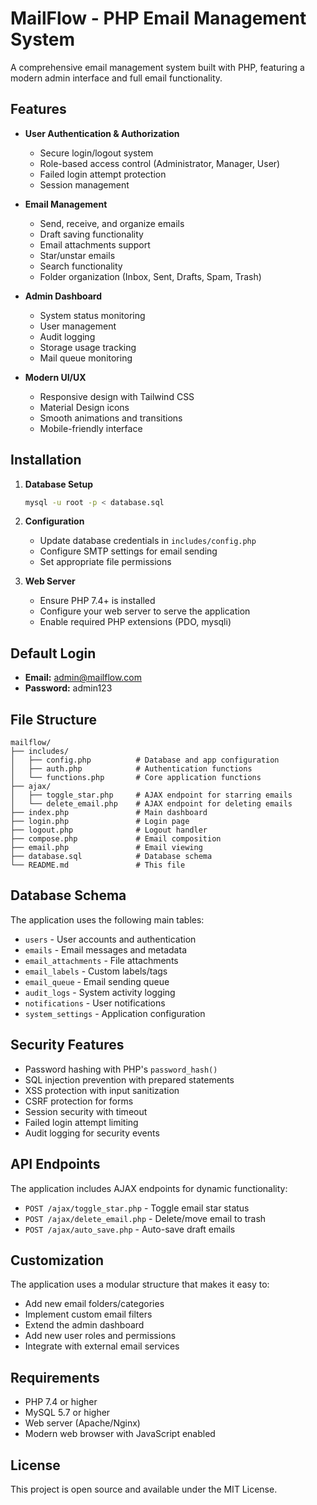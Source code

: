 # MailFlow - PHP Email Management System

A comprehensive email management system built with PHP, featuring a modern admin interface and full email functionality.

## Features

- **User Authentication & Authorization**
  - Secure login/logout system
  - Role-based access control (Administrator, Manager, User)
  - Failed login attempt protection
  - Session management

- **Email Management**
  - Send, receive, and organize emails
  - Draft saving functionality
  - Email attachments support
  - Star/unstar emails
  - Search functionality
  - Folder organization (Inbox, Sent, Drafts, Spam, Trash)

- **Admin Dashboard**
  - System status monitoring
  - User management
  - Audit logging
  - Storage usage tracking
  - Mail queue monitoring

- **Modern UI/UX**
  - Responsive design with Tailwind CSS
  - Material Design icons
  - Smooth animations and transitions
  - Mobile-friendly interface

## Installation

1. **Database Setup**
   ```bash
   mysql -u root -p < database.sql
   ```

2. **Configuration**
   - Update database credentials in `includes/config.php`
   - Configure SMTP settings for email sending
   - Set appropriate file permissions

3. **Web Server**
   - Ensure PHP 7.4+ is installed
   - Configure your web server to serve the application
   - Enable required PHP extensions (PDO, mysqli)

## Default Login

- **Email:** admin@mailflow.com
- **Password:** admin123

## File Structure

```
mailflow/
├── includes/
│   ├── config.php          # Database and app configuration
│   ├── auth.php            # Authentication functions
│   └── functions.php       # Core application functions
├── ajax/
│   ├── toggle_star.php     # AJAX endpoint for starring emails
│   └── delete_email.php    # AJAX endpoint for deleting emails
├── index.php               # Main dashboard
├── login.php               # Login page
├── logout.php              # Logout handler
├── compose.php             # Email composition
├── email.php               # Email viewing
├── database.sql            # Database schema
└── README.md               # This file
```

## Database Schema

The application uses the following main tables:

- `users` - User accounts and authentication
- `emails` - Email messages and metadata
- `email_attachments` - File attachments
- `email_labels` - Custom labels/tags
- `email_queue` - Email sending queue
- `audit_logs` - System activity logging
- `notifications` - User notifications
- `system_settings` - Application configuration

## Security Features

- Password hashing with PHP's `password_hash()`
- SQL injection prevention with prepared statements
- XSS protection with input sanitization
- CSRF protection for forms
- Session security with timeout
- Failed login attempt limiting
- Audit logging for security events

## API Endpoints

The application includes AJAX endpoints for dynamic functionality:

- `POST /ajax/toggle_star.php` - Toggle email star status
- `POST /ajax/delete_email.php` - Delete/move email to trash
- `POST /ajax/auto_save.php` - Auto-save draft emails

## Customization

The application uses a modular structure that makes it easy to:

- Add new email folders/categories
- Implement custom email filters
- Extend the admin dashboard
- Add new user roles and permissions
- Integrate with external email services

## Requirements

- PHP 7.4 or higher
- MySQL 5.7 or higher
- Web server (Apache/Nginx)
- Modern web browser with JavaScript enabled

## License

This project is open source and available under the MIT License.